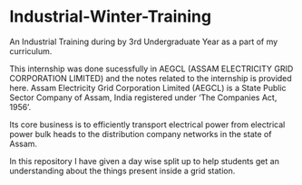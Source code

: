 # Industrial-Winter-Training
An Industrial Training during by 3rd Undergraduate Year as a part of my curriculum.

This internship was done sucessfully in AEGCL (ASSAM ELECTRICITY GRID CORPORATION LIMITED) and the notes related to the internship is provided here.
Assam Electricity Grid Corporation Limited (AEGCL) is a State Public Sector Company of Assam, India registered under ‘The Companies Act, 1956’.

Its core business is to efficiently transport electrical power from electrical power bulk heads to the distribution company networks in the state of Assam.

In this repository I have given a day wise split up to help students get an understanding about the things present inside a grid station.

